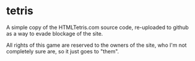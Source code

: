 # tetris
A simple copy of the HTMLTetris.com source code, re-uploaded to github as a way to evade blockage of the site.

All rights of this game are reserved to the owners of the site, who I'm not completely sure are, so it just goes to "them".

